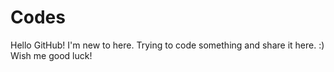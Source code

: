 # Codes
Hello GitHub! I'm new to here. Trying to code something and share it here. :) Wish me good luck!
